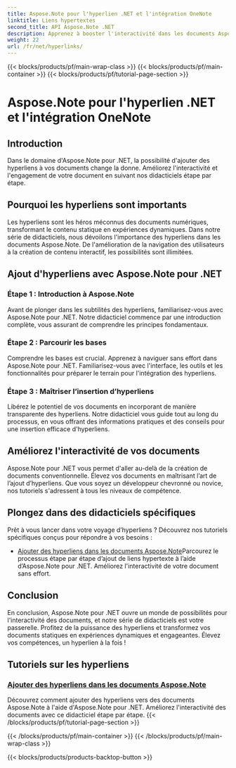 ```yaml
---
title: Aspose.Note pour l'hyperlien .NET et l'intégration OneNote
linktitle: Liens hypertextes
second_title: API Aspose.Note .NET
description: Apprenez à booster l'interactivité dans les documents Aspose.Note ! Découvrez des didacticiels sur l'ajout d'hyperliens avec Aspose.Note pour .NET, améliorant ainsi l'engagement de votre document.
weight: 22
url: /fr/net/hyperlinks/
---
```


{{< blocks/products/pf/main-wrap-class >}}
{{< blocks/products/pf/main-container >}}
{{< blocks/products/pf/tutorial-page-section >}}

# Aspose.Note pour l'hyperlien .NET et l'intégration OneNote

## Introduction

Dans le domaine d'Aspose.Note pour .NET, la possibilité d'ajouter des hyperliens à vos documents change la donne. Améliorez l'interactivité et l'engagement de votre document en suivant nos didacticiels étape par étape.

## Pourquoi les hyperliens sont importants

Les hyperliens sont les héros méconnus des documents numériques, transformant le contenu statique en expériences dynamiques. Dans notre série de didacticiels, nous dévoilons l'importance des hyperliens dans les documents Aspose.Note. De l'amélioration de la navigation des utilisateurs à la création de contenu interactif, les possibilités sont illimitées.

## Ajout d'hyperliens avec Aspose.Note pour .NET

### Étape 1 : Introduction à Aspose.Note

Avant de plonger dans les subtilités des hyperliens, familiarisez-vous avec Aspose.Note pour .NET. Notre didacticiel commence par une introduction complète, vous assurant de comprendre les principes fondamentaux.

### Étape 2 : Parcourir les bases

Comprendre les bases est crucial. Apprenez à naviguer sans effort dans Aspose.Note pour .NET. Familiarisez-vous avec l'interface, les outils et les fonctionnalités pour préparer le terrain pour l'intégration des hyperliens.

### Étape 3 : Maîtriser l’insertion d’hyperliens

Libérez le potentiel de vos documents en incorporant de manière transparente des hyperliens. Notre didacticiel vous guide tout au long du processus, en vous offrant des informations pratiques et des conseils pour une insertion efficace d'hyperliens.

## Améliorez l'interactivité de vos documents

Aspose.Note pour .NET vous permet d'aller au-delà de la création de documents conventionnelle. Élevez vos documents en maîtrisant l’art de l’ajout d’hyperliens. Que vous soyez un développeur chevronné ou novice, nos tutoriels s'adressent à tous les niveaux de compétence.

## Plongez dans des didacticiels spécifiques

Prêt à vous lancer dans votre voyage d’hyperliens ? Découvrez nos tutoriels spécifiques conçus pour répondre à vos besoins :

- [Ajouter des hyperliens dans les documents Aspose.Note](./add-hyperlinks/)Parcourez le processus étape par étape d’ajout de liens hypertexte à l’aide d’Aspose.Note pour .NET. Améliorez l'interactivité de votre document sans effort.

## Conclusion

En conclusion, Aspose.Note pour .NET ouvre un monde de possibilités pour l'interactivité des documents, et notre série de didacticiels est votre passerelle. Profitez de la puissance des hyperliens et transformez vos documents statiques en expériences dynamiques et engageantes. Élevez vos compétences, un hyperlien à la fois !
## Tutoriels sur les hyperliens
### [Ajouter des hyperliens dans les documents Aspose.Note](./add-hyperlinks/)
Découvrez comment ajouter des hyperliens vers des documents Aspose.Note à l'aide d'Aspose.Note pour .NET. Améliorez l'interactivité des documents avec ce didacticiel étape par étape.
{{< /blocks/products/pf/tutorial-page-section >}}

{{< /blocks/products/pf/main-container >}}
{{< /blocks/products/pf/main-wrap-class >}}

{{< blocks/products/products-backtop-button >}}
